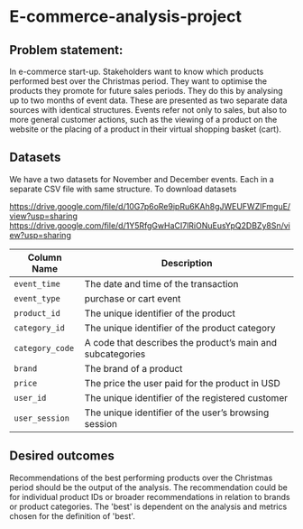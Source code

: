# E-commerce-analysis-project

## Problem statement: 
In e-commerce start-up. Stakeholders want to know which products performed best over the Christmas period. They want to optimise the products they promote for future sales periods. They do this by analysing up to two months of event data. These are presented as two separate data sources with identical structures. Events refer not only to sales, but also to more general customer actions, such as the viewing of a product on the website or the placing of a product in their virtual shopping basket (cart).


## Datasets
We have a two datasets for November and December events. Each in a separate CSV file with same structure.
To download datasets

https://drive.google.com/file/d/10G7p6oRe9ipRu6KAh8gJWEUFWZIFmguE/view?usp=sharing
https://drive.google.com/file/d/1Y5RfgGwHaCI7lRiONuEusYpQ2DBZy8Sn/view?usp=sharing

| Column Name   | Description                              |
|---------------|------------------------------------------|
| `event_time`  | The date and time of the transaction     |
| `event_type`        | purchase or cart event             |
| `product_id`         | The unique identifier of the product |
| `category_id`      | The unique identifier of the product category |
| `category_code`  | A code that describes the product’s main and subcategories |
| `brand`        | The brand of a product      |
| `price`         | The price the user paid for the product in USD  |
| `user_id`      | The unique identifier of the registered customer |
| `user_session`  | The unique identifier of the user’s browsing session |


## Desired outcomes
Recommendations of the best performing products over the Christmas period should be the output of the analysis. The recommendation could be for individual product IDs or broader recommendations in relation to brands or product categories. The 'best' is dependent on the analysis and metrics chosen for the definition of 'best'.
